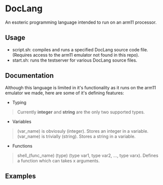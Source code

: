 # DocLang
An esoteric programming language intended to run on an arm11 processor.

## Usage
* script.sh: compiles and runs a specified DocLang source code file. (Requires access to the arm11 emulator not found in this repo).
* start.sh: runs the testserver for various DocLang source files.

## Documentation

Although this language is limited in it's functionality as it runs on the arm11 emulator we made, here are some of it's defining features:

* Typing

> Currently **integer** and **string** are the only two supported types.

* Variables

> (var_name) is obviosuly (integer). Stores an integer in a variable.
> (var_name) is trivially (string). Stores a string in a variable.

* Functions

> shell_(func_name) (type) (type var1, type var2, ..., type varx). Defines a function which can takes x arguments.

## Examples

